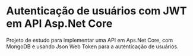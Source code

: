 # Autenticação de usuários com JWT em API Asp.Net Core
Projeto de estudo para implementar uma API em Aps.Net Core, com MongoDB e usando Json Web Token para a autenticação de usuários.